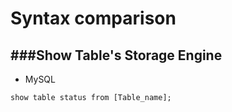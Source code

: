 # Syntax comparison

<script type="text/javascript" src="gitbook/app.js"></script>
<script type="text/javascript" src="js/general.js"></script>

###Show Table's Storage Engine
---

* MySQL
 
```Mysql
show table status from [Table_name];
```